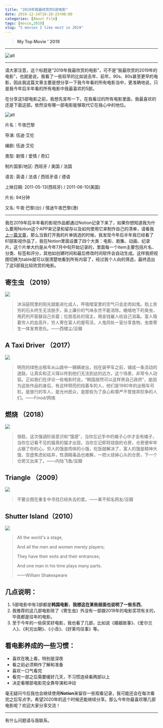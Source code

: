 ```yaml
---
title: "2019年我最欣赏的5部电影"
date: 2019-12-24T18:28:23+08:00
categories: [About Film]
tags: [movie,2019]
slug: "5 movies I like most in 2019"
---
```


> **My Top Movie ' 2019**

<!--more-->

---

![alt](https://dawnblog-1300625500.cos.ap-guangzhou.myqcloud.com/images/photo-1485846234645-a62644f84728.jpg "Unsplash")

---

请大家注意，这个标题是“2019年我最欣赏的电影”，可不是“我最欣赏的2019年的电影”，也就是说，我看了一些较早的比如说去年、前年，90s、80s甚至更早的电影，因此我这篇文章主要是想分享一下我今年看的所有电影当中，更准确地说，只是我今年后半年看的所有电影中我最喜欢的5部。

在分享这5部电影之前，我想先宣布一下，在我看过的所有电影里面，我最喜欢的还是下面这部。依然没有哪一部电影能够取代它在我心中的地位。

![alt](https://dawnblog-1300625500.cos.ap-guangzhou.myqcloud.com/images/p1622261609.jpg "Midnight in Paris")

片名：午夜巴黎

导演: 伍迪·艾伦

编剧: 伍迪·艾伦

类型: 剧情 / 爱情 / 奇幻

制片国家/地区: 西班牙 / 美国 / 法国

语言: 英语 / 法语 / 西班牙语 / 德语

上映日期: 2011-05-13(西班牙) / 2011-06-10(美国)

片长: 94分钟

又名: 午夜·巴黎(台) / 情迷午夜巴黎(港)

---

我在2019年后半年看的影视作品都通过Notion记录下来了，如果你想知道我为什么要用Notion这个APP来记录和留存以及如何使用它来制作自己的清单，请看我[上一篇文章](http://mp.weixin.qq.com/s?__biz=MzI0MDY5MTQ2OA==&mid=2247484038&idx=1&sn=025f42144e2c87e89b3b84643b63c1c1&chksm=e917b2e5de603bf33aa138f731b985dbe37f835299d300cf320050125e931cf3a72c3f1ef12c&scene=21#wechat_redirect)，那么当我打开我的片单挑选的时候，我发现今年后半年我已经看了61部影视作品了，我在Notion里面设置了四个大类：电影、剧集、动画、纪录片。这个片单大约是从今年7月中旬开始记录的，里面每一个item主要包括片名、分类、标签和评分，其他如创建时间和最后修改时间软件会自动生成。这样我把视图切换为table就可以很清楚地看到所有内容了，经过我个人向的筛选，最终选出了这5部我比较欣赏的电影。

## 寄生虫 （2019）

![](https://dawnblog-1300625500.cos.ap-guangzhou.myqcloud.com/images/2.jpg)

> 沐浴庭院里的阳光就能进化成人，呼吸暗室里的空气只会走肉如鬼。抱上贫穷的石头终生无法脱手，染上廉价的气味永世不能消除。蜷缩地下的臭虫，用药剂开窗替自己杀菌；位居高处的宿主，用金钱雇人给自己消毒。富人吸着穷人的血高升，穷人寄在富人的屋苟活，人鬼同处一室分享食物，虫兽寄生一体发育恩仇。——西楼尘/豆瓣

## A Taxi Driver （2017）

![](https://dawnblog-1300625500.cos.ap-guangzhou.myqcloud.com/images/11.jpg)

> 明亮的绿色出租车从山路中一辆辆驶出，挡在装甲车之前，铺成一条流动的道路，让真实和正义得以传到他们无法到达的远方。这个场景，非常令人动容。正如我们在评论一些电影时说，“韩国居然可以这样黑自己政府”，是因为这些作品的身后，有这样明亮的挡着车的人，他们是1980年的出租车司机，是放行的军人，是光州民众，是那些为了良心和尊严不曾放弃抗争的人们。——Finod/网络

## 燃烧 （2018）

![](https://dawnblog-1300625500.cos.ap-guangzhou.myqcloud.com/images/18.jpg)

> 很稳，这次强调阶级意识和“饿感”，当你忘记手中的橘子心中才会有橘子，当你忘记看不见的猫真的猫才出现，当你忘记即将烧毁的仓房，仓房便牢牢占据了你的心。穷人的饿是肉体的小饿，吃饭就解决了，富人的饿是精神大饿，空虚焦虑如枯井，性酒精毒品也难解，一把火烧掉心头的仓房，下一个仓房又出来了。——内陆飞鱼/豆瓣

## Triangle （2009）

![](https://dawnblog-1300625500.cos.ap-guangzhou.myqcloud.com/images/37.jpg)

> 不要企图在重复中寻找已经失去的爱。——某不知名网友/豆瓣

## Shutter Island（2010）

![](https://dawnblog-1300625500.cos.ap-guangzhou.myqcloud.com/images/p1832875827.png)

> All the world's a stage,
>
> And all the men and women merely players;
>
> They have their exits and their entrances;
>
> And one man in his time plays many parts.
>
> ——William Shakespeare

## 几点说明：

1. 5部电影中有3部都是**韩国电影**，**我想这在某些层面也说明了一些东西**。
2. 我推荐的这几部电影除了《寄生虫》外没有一部跟2019年的电影奖项有关的，毕竟都是往年的电影。
3. 至于今年的一些获奖好电影，我也看了几部，比如说《婚姻故事》、《爱尔兰人》、《利刃出鞘》、《小丑》、《好莱坞往事》等。

## 看电影养成的一些习惯：

- 喜欢在晚上看，特别是深夜
- 看之前必须稍作了解和准备
- 喜欢一口气看完
- 看完一部之后需要缓好几天，不习惯连续看两部以上
- 决定看哪部电影完全靠导演和冲动

毫无疑问今后我也会继续使用**Notion**来留存一些观看记录，我可能还会在每次看完之后写点字。希望2020年的这个时候还能继续分享。那么今年你最喜欢哪几部电影呢？欢迎大家分享交流！

---

有什么问题请与我联系。